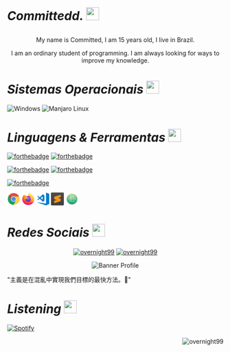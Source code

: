#                                                                    *Committedd.* <img src="https://cdn.discordapp.com/emojis/698943360026804296.gif?v=1" height="30px" width="30px"/> 

##

<p align="center">My name is Committed, I am 15 years old, I live in Brazil.
</p>

<p align="center">I am an ordinary student of programming. I am always looking for ways to improve my knowledge.
</p>



#                                                                     *Sistemas Operacionais* <img src="https://cdn.discordapp.com/attachments/783731417783861298/795259336439234610/u_dkzada.gif" height="30px" width="30px"/> 

 ![Windows](https://img.shields.io/badge/Windows-%23323330?style=for-the-badge&logo=windows&logoColor=%23F7DF1E)
 ![Manjaro Linux](https://img.shields.io/badge/Manjaro-Linux-%23323330?style=for-the-badge&logo=alpine-linux&logoColor=%23F7DF1E)
 
#                                                                    *Linguagens & Ferramentas* <img src="https://cdn.discordapp.com/attachments/783731417783861298/795260004637868042/e_planet.gif" height="30px" width="30px"/> 

 [![forthebadge](https://img.shields.io/badge/python%20-%23323330.svg?&style=for-the-badge&logo=python&logoColor=%23F7DF1E)](https://github.com/overnight99)
 [![forthebadge](https://img.shields.io/badge/javascript%20-%23323330.svg?&style=for-the-badge&logo=javascript&logoColor=%23F7DF1E)](https://github.com/overnight99)
 
 [![forthebadge](https://img.shields.io/badge/C%2B%2B-%23323330?style=for-the-badge&logo=c%2B%2B&logoColor=%23F7DF1E)](https://github.com/overnight99)
 [![forthebadge](https://img.shields.io/badge/Lua-%23323330?style=for-the-badge&logo=lua&logoColor=%23F7DF1E)](https://github.com/overnight99)
 
 [![forthebadge](https://img.shields.io/badge/C-%23323330?style=for-the-badge&logo=c&logoColor=%23F7DF1E)](https://github.com/overnight99)

<code><img height="30" src="https://raw.githubusercontent.com/github/explore/80688e429a7d4ef2fca1e82350fe8e3517d3494d/topics/chrome/chrome.png"></code>
<code><img height="30" src="https://raw.githubusercontent.com/github/explore/728542e0d33f83720614f61923a9cb424264db23/topics/firefox/firefox.png"></code>
<code><img height="30" src="https://raw.githubusercontent.com/github/explore/80688e429a7d4ef2fca1e82350fe8e3517d3494d/topics/visual-studio-code/visual-studio-code.png"></code>
<code><img height="30" src="https://raw.githubusercontent.com/github/explore/80688e429a7d4ef2fca1e82350fe8e3517d3494d/topics/sublime-text/sublime-text.png"></code>
<code><img height="30" src="https://raw.githubusercontent.com/github/explore/80688e429a7d4ef2fca1e82350fe8e3517d3494d/topics/atom/atom.png"></code>
           

 
 
 #                                                                  *Redes Sociais* <img src="https://cdn.discordapp.com/attachments/783731417783861298/795260417488322570/a_starred.gif" height="30px" width="30px"/> 
 
<p align="center">
<a href="https://twitter.com/klscvotic?a=09" target="blank"><img align="center" src="https://media.discordapp.net/attachments/768926761844211753/792033471149244436/desconhecido.png?width=342&height=342" alt="overnight99" height="50" width="50" /></a>
<a href="" target="blank"><img align="center" src="https://media.discordapp.net/attachments/768926761844211753/792033941666004992/desconhecido.png?width=225&height=225" alt="overnight99" height="50" width="50"</a>
</a>     
</p>

<p align="center"><img src="https://cdn.discordapp.com/attachments/783731417783861298/795255492581785610/tumblr_f20aacf7843c9bf720aad33030d5caee_5fd73b6e_1280.gif?width=405&height=241" alt="Banner Profile"/></p>

"主義是在混亂中實現我們目標的最快方法。🖤" 
<p align="left">

#                                                                    *Listening* <img src="https://cdn.discordapp.com/emojis/740951406508376095.gif?v=1" height="30px" width="30px"/> 

[![Spotify](https://now-playing-codestackr.vercel.app/api/spotify-playing)](https://open.spotify.com/user/1z3fiqcz0hqcvu4nwlh38o4ou?si=jWn70oRWQYKnu-hEayTcgw&utm_source=copy-link)

<p align="right"><img src="https://github-readme-stats.vercel.app/api?username=overnight99&theme=graywhite&show_icons=true" alt="overnight99"/></p>

